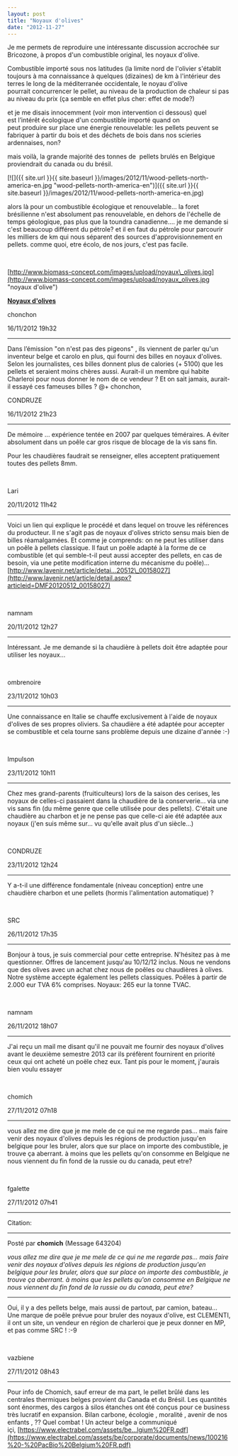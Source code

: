 ```yaml
---
layout: post
title: "Noyaux d'olives"
date: "2012-11-27"
---
```


Je me permets de reproduire une intéressante discussion accrochée sur Bricozone, à propos d'un combustible original, les noyaux d'olive.

Combustible importé sous nos latitudes (la limite nord de l'olivier s'établit toujours à ma connaissance à quelques (dizaines) de km à l'intérieur des terres le long de la méditerranée occidentale, le noyau d'olive pourrait concurrencer le pellet, au niveau de la production de chaleur si pas au niveau du prix (ça semble en effet plus cher: effet de mode?)

et je me disais innocemment (voir mon intervention ci dessous) quel est l’intérêt écologique d'un combustible importé quand on peut produire sur place une énergie renouvelable: les pellets peuvent se fabriquer à partir du bois et des déchets de bois dans nos scieries ardennaises, non?

mais voilà, la grande majorité des tonnes de  pellets brulés en Belgique proviendrait du canada ou du brésil.

[![]({{ site.url }}{{ site.baseurl }}/images/2012/11/wood-pellets-north-america-en.jpg "wood-pellets-north-america-en")]({{ site.url }}{{ site.baseurl }}/images/2012/11/wood-pellets-north-america-en.jpg)

alors là pour un combustible écologique et renouvelable... la foret brésilienne n'est absolument pas renouvelable, en dehors de l'échelle de temps géologique, pas plus que la toundra canadienne.... je me demande si c'est beaucoup différent du pétrole? et il en faut du pétrole pour parcourir les milliers de km qui nous séparent des sources d'approvisionnement en pellets. comme quoi, etre écolo, de nos jours, c'est pas facile.

 

[http://www.biomass-concept.com/images/upload/noyaux\_olives.jpg](http://www.biomass-concept.com/images/upload/noyaux_olives.jpg "noyaux d'olive")

[**Noyaux d'olives**](http://www.bricozone.be/fr/poele-insert-pellets/t-noyaux-dolives-68202.html)

chonchon

16/11/2012 19h32

* * *

Dans l’émission "on n'est pas des pigeons" , ils viennent de parler qu'un inventeur belge et carolo en plus, qui fourni des billes en noyaux d'olives. Selon les journalistes, ces billes donnent plus de calories (+ 5100) que les pellets et seraient moins chères aussi. Aurait-il un membre qui habite Charleroi pour nous donner le nom de ce vendeur ? Et on sait jamais, aurait-il essayé ces fameuses billes ? @+ chonchon,

CONDRUZE

16/11/2012 21h23

* * *

De mémoire ... expérience tentée en 2007 par quelques téméraires. A éviter absolument dans un poêle car gros risque de blocage de la vis sans fin.

Pour les chaudières faudrait se renseigner, elles acceptent pratiquement toutes des pellets 8mm.

 

Lari

20/11/2012 11h42

* * *

Voici un lien qui explique le procédé et dans lequel on trouve les références du producteur. Il ne s'agit pas de noyaux d'olives stricto sensu mais bien de billes réamalgamées. Et comme je comprends: on ne peut les utiliser dans un poêle à pellets classique. Il faut un poêle adapté à la forme de ce combustible (et qui semble-t-il peut aussi accepter des pellets, en cas de besoin, via une petite modification interne du mécanisme du poêle)... [http://www.lavenir.net/article/detai...20512\_00158027](http://www.lavenir.net/article/detail.aspx?articleid=DMF20120512_00158027)

 

namnam

20/11/2012 12h27

* * *

Intéressant. Je me demande si la chaudière à pellets doit être adaptée pour utiliser les noyaux...

 

ombrenoire

23/11/2012 10h03

* * *

Une connaissance en Italie se chauffe exclusivement à l'aide de noyaux d'olives de ses propres oliviers. Sa chaudière a été adaptée pour accepter se combustible et cela tourne sans problème depuis une dizaine d'année :-)

 

Impulson

23/11/2012 10h11

* * *

Chez mes grand-parents (fruiticulteurs) lors de la saison des cerises, les noyaux de celles-ci passaient dans la chaudière de la conserverie... via une vis sans fin (du même genre que celle utilisée pour des pellets). C'était une chaudière au charbon et je ne pense pas que celle-ci aie été adaptée aux noyaux (j'en suis même sur... vu qu'elle avait plus d'un siècle...)

 

CONDRUZE

23/11/2012 12h24

* * *

Y a-t-il une différence fondamentale (niveau conception) entre une chaudière charbon et une pellets (hormis l'alimentation automatique) ?

 

SRC

26/11/2012 17h35

* * *

Bonjour à tous, je suis commercial pour cette entreprise. N'hésitez pas à me questionner. Offres de lancement jusqu'au 10/12/12 inclus. Nous ne vendons que des olives avec un achat chez nous de poêles ou chaudières à olives. Notre système accepte également les pellets classiques. Poêles à partir de 2.000 eur TVA 6% comprises. Noyaux: 265 eur la tonne TVAC.

 

namnam

26/11/2012 18h07

* * *

J'ai reçu un mail me disant qu'il ne pouvait me fournir des noyaux d'olives avant le deuxième semestre 2013 car ils préfèrent fournirent en priorité ceux qui ont acheté un poële chez eux. Tant pis pour le moment, j'aurais bien voulu essayer

 

chomich

27/11/2012 07h18

* * *

vous allez me dire que je me mele de ce qui ne me regarde pas... mais faire venir des noyaux d'olives depuis les régions de production jusqu'en belgique pour les bruler, alors que sur place on importe des combustible, je trouve ça aberrant. à moins que les pellets qu'on consomme en Belgique ne nous viennent du fin fond de la russie ou du canada, peut etre?

 

fgalette

27/11/2012 07h41

* * *

Citation:

* * *

Posté par **chomich** (Message 643204)

_vous allez me dire que je me mele de ce qui ne me regarde pas... mais faire venir des noyaux d'olives depuis les régions de production jusqu'en belgique pour les bruler, alors que sur place on importe des combustible, je trouve ça aberrant. à moins que les pellets qu'on consomme en Belgique ne nous viennent du fin fond de la russie ou du canada, peut etre?_

* * *

Oui, il y a des pellets belge, mais aussi de partout, par camion, bateau... Une marque de poêle prévue pour bruler des noyaux d'olive, est CLEMENTI, il ont un site, un vendeur en région de charleroi que je peux donner en MP, et pas comme SRC ! :-9

 

vazbiene

27/11/2012 08h43

* * *

Pour info de Chomich, sauf erreur de ma part, le pellet brûlé dans les centrales thermiques belges provient du Canada et du Brésil. Les quantités sont énormes, des cargos à silos étanches ont été conçus pour ce business très lucratif en expansion. Bilan carbone, écologie , moralité , avenir de nos enfants , ?? Quel combat ! Un acteur belge a communiqué içi, [https://www.electrabel.com/assets/be...lgium%20FR.pdf](https://www.electrabel.com/assets/be/corporate/documents/news/100216%20-%20PacBio%20Belgium%20FR.pdf)
